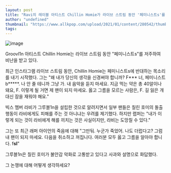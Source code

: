 ```yaml
---
layout: post
title: "Ravi의 레이블 아티스트 Chillin Homie가 라이브 스트림 동안 '페미니스트s'를 저주합니다."
author: "undefined"
thumbnail: "https://www.allkpop.com/upload/2021/01/content/280542/thumb/1611830531-20210128-chillinhomie.jpg"
tags: 
---
```



![image](https://www.allkpop.com/upload/2021/01/content/280542/1611830531-20210128-chillinhomie.jpg)

Groovl1n 아티스트 Chillin Homie는 라이브 스트림 동안 "페미니스트s"를 저주하여 비난을 받고 있다.

최근 인스타그램 라이브 스트림 동안, Chillin Homie는 페미니스트s에 반대하는 목소리를 내기 시작했다. 그는 "왜 내가 당신의 생각을 신경써야 합니까? F*** 너, 페미니스트 b*****. 나 안 줄 테니까 그냥 가. 내 음악을 듣지 마세요. 지금 먹는 약은 총 40알이나 돼요, F. 이렇게 될 거면 제 팬이 되지 마세요. 옳고 그름을 모르는 사람은, F. 길 잃은 개 대신 잠을 재워야 해요."

빅스 멤버 라비가 그루블1n을 설립한 것으로 알려지면서 일부 팬들은 칠린 호미의 돌출행동이 라비에게도 피해를 주는 것 아니냐는 우려를 제기했다. 하지만 랩퍼는 "내가 이렇게 되는 것이 라비에게 해를 끼치는 것은 사실이지만, 라비는 도망칠 수 있다."

그는 또 최근 래퍼 아이언의 죽음에 대해 "그만둬. 누군가 죽었어. 나도 더럽다고? 그럼 내 팬이 되지 마세요. 다음을 취소하고 꺼집니다. 여러분 모두 옳고 그름을 알아야 합니다. f****sl****"

그루블1n은 칠린 호미가 불안감 악화로 고통받고 있다고 사과와 설명으로 화답했다.

그 논쟁에 대해 어떻게 생각하세요?